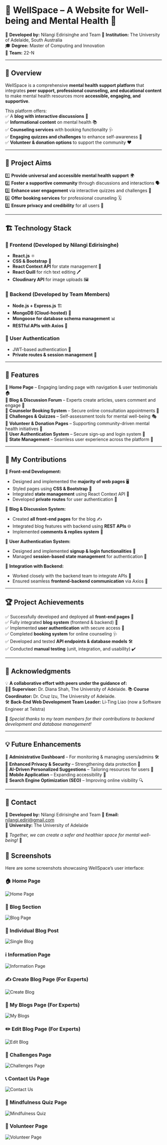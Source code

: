 # 🌿 WellSpace – A Website for Well-being and Mental Health 💙

🚀 **Developed by:** Nilangi Edirisinghe and Team 
🏫 **Institution:** The University of Adelaide, South Australia  
🎓 **Degree:** Master of Computing and Innovation  
👥 **Team:** 22-N  

---

## 📝 Overview  

WellSpace is a comprehensive **mental health support platform** that integrates **peer support, professional counseling, and educational content** to make mental health resources more **accessible, engaging, and supportive**.

This platform offers:  
✅ A **blog with interactive discussions** 📝  
✅ **Informational content** on mental health 📚  
✅ **Counseling services** with booking functionality 🩺  
✅ **Engaging quizzes and challenges** to enhance self-awareness 🎯  
✅ **Volunteer & donation options** to support the community ❤️  

---

## 🎯 Project Aims  

1️⃣ **Provide universal and accessible mental health support** 🌍  
2️⃣ **Foster a supportive community** through discussions and interactions 🗣️  
3️⃣ **Enhance user engagement** via interactive quizzes and challenges 🤹  
4️⃣ **Offer booking services** for professional counseling 🗓️  
5️⃣ **Ensure privacy and credibility** for all users 🔐  

---

## 🏗️ Technology Stack  

### 🎨 Frontend (Developed by Nilangi Edirisinghe)  
- **React.js** ⚛️  
- **CSS & Bootstrap** 🎨  
- **React Context API** for state management 🧩  
- **React Quill** for rich text editing 🖊️  
- **Cloudinary API** for image uploads 🖼️  

### 🔧 Backend (Developed by Team Members)  
- **Node.js + Express.js** 🏗️  
- **MongoDB (Cloud-hosted)** 💾  
- **Mongoose for database schema management** 📊  
- **RESTful APIs with Axios** 🔄  

### 🔐 User Authentication  
- JWT-based authentication 🔑  
- **Private routes & session management** 🚪  

---

## 📜 Features  

🔹 **Home Page** – Engaging landing page with navigation & user testimonials 🏠  
🔹 **Blog & Discussion Forum** – Experts create articles, users comment and engage 📝  
🔹 **Counselor Booking System** – Secure online consultation appointments 📅  
🔹 **Challenges & Quizzes** – Self-assessment tools for mental well-being 🎭  
🔹 **Volunteer & Donation Pages** – Supporting community-driven mental health initiatives 🤝  
🔹 **User Authentication System** – Secure sign-up and login system 🔐  
🔹 **State Management** – Seamless user experience across the platform 🔄  

---

## 🚀 My Contributions  

🎨 **Front-end Development:**  
- Designed and implemented the **majority of web pages** 🖥️  
- Styled pages using **CSS & Bootstrap** 🎨  
- Integrated **state management** using React Context API 🔄  
- Developed **private routes** for user authentication 🔐  

📝 **Blog & Discussion System:**  
- Created **all front-end pages** for the blog ✍️  
- Integrated blog features with backend using **REST APIs** 🌐  
- Implemented **comments & replies system** 💬  

🔐 **User Authentication System:**  
- Designed and implemented **signup & login functionalities** 🚪  
- Managed **session-based state management** for authentication 🔑  

🔗 **Integration with Backend:**  
- Worked closely with the backend team to integrate APIs 🤝  
- Ensured seamless **frontend-backend communication** via Axios 📡  

---

## 🏆 Project Achievements  

✅ Successfully developed and deployed all **front-end pages** 🎨  
✅ Fully integrated **blog system** (frontend & backend) 📝  
✅ Implemented **user authentication** with secure access 🔑  
✅ Completed **booking system** for online counseling 🩺  
✅ Developed and tested **API endpoints & database models** 🛠️  
✅ Conducted **manual testing** (unit, integration, and usability) ✔️  

---

## 🙌 Acknowledgments  

💡 **A collaborative effort with peers under the guidance of:**  
👩‍🏫 **Supervisor:** Dr. Diana Shah, The University of Adelaide.
📚 **Course Coordinator:** Dr. Cruz Izu, The University of Adelaide.  
🛠️ **Back-End Web Development Team Leader:** Li-Ting Liao (now a Software Engineer at Telstra)  

🌟 *Special thanks to my team members for their contributions to backend development and database management!*  

---

## 💡 Future Enhancements  

🚀 **Administrative Dashboard** – For monitoring & managing users/admins 🛠️  
🚀 **Enhanced Privacy & Security** – Strengthening data protection 🔐  
🚀 **AI-Driven Personalized Suggestions** – Tailoring resources for users 🤖  
🚀 **Mobile Application** – Expanding accessibility 📱  
🚀 **Search Engine Optimization (SEO)** – Improving online visibility 🔍  

---

## 📩 Contact  

🔗 **Developed by:** Nilangi Edirisinghe and Team
📧 **Email:** nilangi.ediri@gmail.com  
🏫 **University:** The University of Adelaide  

🌟 *Together, we can create a safer and healthier space for mental well-being!* 🌟  

## 📸 Screenshots  

Here are some screenshots showcasing WellSpace’s user interface:  

### 🏠 Home Page  
![Home Page](screenshots/home-page.png)  

### 📝 Blog Section  
![Blog Page](screenshots/blog-page.png)  

### 📖 Individual Blog Post  
![Single Blog](screenshots/single-blog.png)  

### ℹ️ Information Page  
![Information Page](screenshots/information-page.png)  

### ✍️ Create Blog Page (For Experts)  
![Create Blog](screenshots/create-blog-page.png)  

### 📜 My Blogs Page (For Experts)  
![My Blogs](screenshots/my-blogs-page.png)  

### ✏️ Edit Blog Page (For Experts)  
![Edit Blog](screenshots/edit-blog-page.png)  

### 🎯 Challenges Page  
![Challenges Page](screenshots/challenges-page.png)  

### 📞 Contact Us Page  
![Contact Us](screenshots/contact-us.png)  

### 🧘 Mindfulness Quiz Page  
![Mindfulness Quiz](screenshots/mindfulness-quiz.png)  

### 💙 Volunteer Page  
![Volunteer Page](screenshots/volunteer-page.png)  






